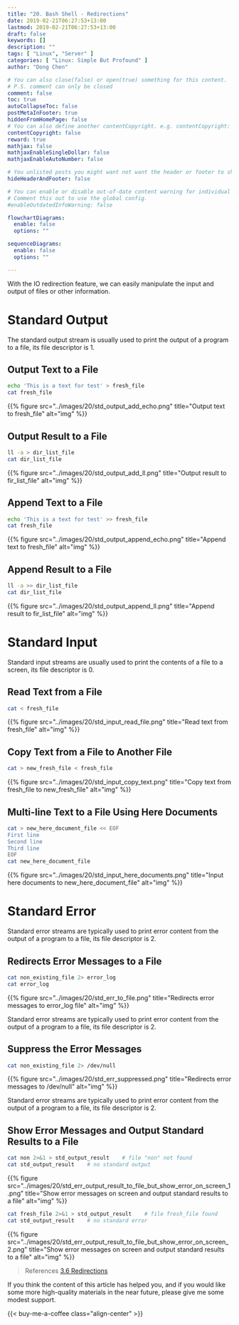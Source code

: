```yaml
---
title: "20. Bash Shell - Redirections"
date: 2019-02-21T06:27:53+13:00
lastmod: 2019-02-21T06:27:53+13:00
draft: false
keywords: []
description: ""
tags: [ "Linux", "Server" ]
categories: [ "Linux: Simple But Profound" ]
author: "Dong Chen"

# You can also close(false) or open(true) something for this content.
# P.S. comment can only be closed
comment: false
toc: true
autoCollapseToc: false
postMetaInFooter: true
hiddenFromHomePage: false
# You can also define another contentCopyright. e.g. contentCopyright: "This is another copyright."
contentCopyright: false
reward: true
mathjax: false
mathjaxEnableSingleDollar: false
mathjaxEnableAutoNumber: false

# You unlisted posts you might want not want the header or footer to show
hideHeaderAndFooter: false

# You can enable or disable out-of-date content warning for individual post.
# Comment this out to use the global config.
#enableOutdatedInfoWarning: false

flowchartDiagrams:
  enable: false
  options: ""

sequenceDiagrams: 
  enable: false
  options: ""

---
```


<!--more-->

With the IO redirection feature, we can easily manipulate the input and output of files or other information.

# Standard Output

The standard output stream is usually used to print the output of a program to a file, its file descriptor is 1.

## Output Text to a File

```bash
echo 'This is a text for test' > fresh_file
cat fresh_file
```

{{% figure src="../images/20/std_output_add_echo.png" title="Output text to fresh_file" alt="img" %}}

## Output Result to a File

```bash
ll -a > dir_list_file
cat dir_list_file
```

{{% figure src="../images/20/std_output_add_ll.png" title="Output result to fir_list_file" alt="img" %}}

## Append Text to a File

```bash
echo 'This is a text for test' >> fresh_file
cat fresh_file
```

{{% figure src="../images/20/std_output_append_echo.png" title="Append text to fresh_file" alt="img" %}}

## Append Result to a File

```bash
ll -a >> dir_list_file
cat dir_list_file
```

{{% figure src="../images/20/std_output_append_ll.png" title="Append result to fir_list_file" alt="img" %}}

# Standard Input

Standard input streams are usually used to print the contents of a file to a screen, its file descriptor is 0.

## Read Text from a File

```bash
cat < fresh_file
```

{{% figure src="../images/20/std_input_read_file.png" title="Read text from fresh_file" alt="img" %}}

## Copy Text from a File to Another File

```bash
cat > new_fresh_file < fresh_file
```

{{% figure src="../images/20/std_input_copy_text.png" title="Copy text from fresh_file to new_fresh_file" alt="img" %}}

## Multi-line Text to a File Using Here Documents

```bash
cat > new_here_document_file << EOF
First line
Second line
Third line
EOF
cat new_here_document_file
```

{{% figure src="../images/20/std_input_here_documents.png" title="Input here documents to new_here_document_file" alt="img" %}}

# Standard Error

Standard error streams are typically used to print error content from the output of a program to a file, its file descriptor is 2.

## Redirects Error Messages to a File

```bash
cat non_existing_file 2> error_log
cat error_log
```

{{% figure src="../images/20/std_err_to_file.png" title="Redirects error messages to error_log file" alt="img" %}}

Standard error streams are typically used to print error content from the output of a program to a file, its file descriptor is 2.

## Suppress the Error Messages

```bash
cat non_existing_file 2> /dev/null
```

{{% figure src="../images/20/std_err_suppressed.png" title="Redirects error messages to /dev/null" alt="img" %}}

Standard error streams are typically used to print error content from the output of a program to a file, its file descriptor is 2.

## Show Error Messages and Output Standard Results to a File

```bash
cat non 2>&1 > std_output_result    # file "non" not found
cat std_output_result    # no standard output
```

{{% figure src="../images/20/std_err_output_result_to_file_but_show_error_on_screen_1.png" title="Show error messages on screen and output standard results to a file" alt="img" %}}

```bash
cat fresh_file 2>&1 > std_output_result    # file fresh_file found
cat std_output_result    # no standard error
```

{{% figure src="../images/20/std_err_output_result_to_file_but_show_error_on_screen_2.png" title="Show error messages on screen and output standard results to a file" alt="img" %}}

> References
> [3.6 Redirections](https://www.gnu.org/software/bash/manual/html_node/Redirections.html#Redirections)

If you think the content of this article has helped you, and if you would like some more high-quality materials in the near future, please give me some modest support.

<!-- Buy Me a Coffee Button -->
{{< buy-me-a-coffee class="align-center" >}}
